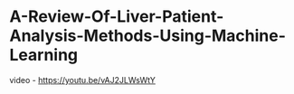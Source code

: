 # A-Review-Of-Liver-Patient-Analysis-Methods-Using-Machine-Learning
video - https://youtu.be/vAJ2JLWsWtY

